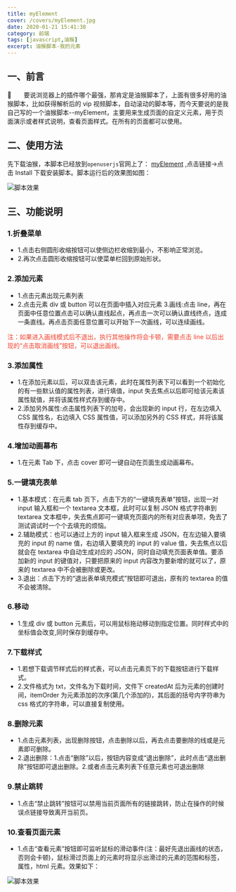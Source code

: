 ```yaml
---
title: myElement
cover: /covers/myElement.jpg
date: 2020-01-21 15:41:38
category: 前端
tags: [javascript,油猴]
excerpt: 油猴脚本-我的元素
---
```


## 一、前言

&emsp;&emsp;要说浏览器上的插件哪个最强，那肯定是油猴脚本了，上面有很多好用的油猴脚本，比如获得解析后的 vip 视频脚本，自动滚动的脚本等，而今天要说的是我自己写的一个油猴脚本--myElement，主要用来生成页面的自定义元素，用于页面演示或者样式说明，查看页面样式。在所有的页面都可以使用。

## 二、使用方法

先下载油猴，本脚本已经放到`openuserjs`官网上了： <a href="https://openuserjs.org/scripts/RuanXuSong/%E6%88%91%E7%9A%84%E5%85%83%E7%B4%A0">myElement</a> ,点击链接->点击 Install 下载安装脚本。脚本运行后的效果图如图：

![脚本效果](/images/posts/myElement/element.jpg)

## 三、功能说明

### 1.折叠菜单

- 1.点击右侧圆形收缩按钮可以使侧边栏收缩到最小，不影响正常浏览。
- 2.再次点击圆形收缩按钮可以使菜单栏回到原始形状。

### 2.添加元素

- 1.点击元素出现元素列表
- 2.点击元素 div 或 button 可以在页面中插入对应元素 3.画线:点击 line，再在页面中任意位置点击可以确认直线起点，再点击一次可以确认直线终点，连成一条直线。再点击页面任意位置可以开始下一次画线，可以连续画线。

<span style="color:#F0412C;">注：如果进入画线模式后不退出，执行其他操作将会卡顿，需要点击 line 以后出现的“点击取消画线”按钮，可以退出画线。</span>

### 3.添加属性

- 1.在添加元素以后，可以双击该元素，此时在属性列表下可以看到一个初始化的有一些默认值的属性列表，进行填值，input 失去焦点以后即可给该元素该属性赋值，并将该属性样式存到缓存中。
- 2.添加另外属性:点击属性列表下的加号，会出现新的 input 行，在左边填入 CSS 属性名，右边填入 CSS 属性值，可以添加另外的 CSS 样式，并将该属性存到缓存中。

### 4.增加动画幕布

- 1.在元素 Tab 下，点击 cover 即可一键自动在页面生成动画幕布。

### 5.一键填充表单

- 1.基本模式：在元素 tab 页下，点击下方的“一键填充表单”按钮，出现一对 input 输入框和一个 textarea 文本框，此时可以复制 JSON 格式字符串到 textarea 文本框中，失去焦点即可一键填充页面内的所有对应表单项，免去了测试调试时一个个去填充的烦恼。
- 2.辅助模式：也可以通过上方的 input 输入框来生成 JSON，在左边输入要填充的 input 的 name 值，右边填入要填充的 input 的 value 值，失去焦点以后就会在 textarea 中自动生成对应的 JSON，同时自动填充页面表单值。要添加新的 input 的键值对，只要把原来的 input 内容改为要新增的就可以了，原来的 textarea 中不会被删除或更改。
- 3.退出：点击下方的“退出表单填充模式”按钮即可退出，原有的 textarea 的值不会被清除。

### 6.移动

- 1.生成 div 或 button 元素后，可以用鼠标拖动移动到指定位置。同时样式中的坐标值会改变,同时保存到缓存中。

### 7.下载样式

- 1.若想下载调节样式后的样式表，可以点击元素页下的下载按钮进行下载样式。
- 2.文件格式为 txt，文件名为下载时间，文件下 createdAt 后为元素的创建时间，itemOrder 为元素添加的次序(第几个添加的)，其后面的括号内字符串为 css 格式的字符串，可以直接复制使用。

### 8.删除元素

- 1.点击元素列表，出现删除按钮，点击删除以后，再去点击要删除的线或是元素即可删除。
- 2.退出删除：1.点击“删除”以后，按钮内容变成“退出删除”，此时点击“退出删除”按钮即可退出删除。2.或者点击元素列表下任意元素也可退出删除

### 9.禁止跳转

- 1.点击“禁止跳转”按钮可以禁用当前页面所有的链接跳转，防止在操作的时候误点链接导致离开当前页。

### 10.查看页面元素

- 1.点击“查看元素”按钮即可监听鼠标的滑动事件(注：最好先退出画线的状态，否则会卡顿)，鼠标滑过页面上的元素时将显示出滑过的元素的范围和标签，属性，html 元素。效果如下：

![脚本效果](/images/posts/myElement/inspect.jpg)
